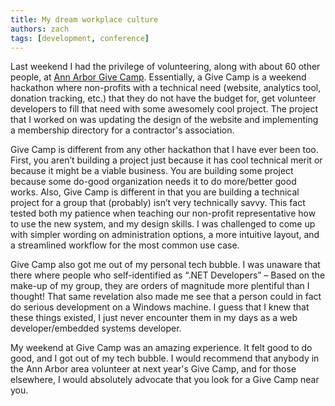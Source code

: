 ```yaml
---
title: My dream workplace culture
authors: zach
tags: [development, conference]
---
```


Last weekend I had the privilege of volunteering, along with about
60 other people, at [Ann Arbor Give Camp](http://annarborgivecamp.org). Essentially, a Give Camp
is a weekend hackathon where non-profits with a technical need
(website, analytics tool, donation tracking, etc.) that they do not
have the budget for, get volunteer developers to fill that need with
some awesomely cool project. The project that I worked on was updating
the design of the website and implementing a membership directory for
a contractor's association.

Give Camp is different from any other hackathon that I have ever
been too. First, you aren’t building a project just because it has
cool technical merit or because it might be a viable business. You
are building some project because some do-good organization needs
it to do more/better good works. Also, Give Camp is different in
that you are building a technical project for a group that
(probably) isn’t very technically savvy. This fact tested both my
patience when teaching our non-profit representative how to use
the new system, and my design skills. I was challenged to come up
with simpler wording on administration options, a more intuitive
layout, and a streamlined workflow for the most common use case.

Give Camp also got me out of my personal tech bubble. I was
unaware that there where people who self-identified as “.NET
Developers” – Based on the make-up of my group, they are orders of
magnitude more plentiful than I thought! That same revelation also
made me see that a person could in fact do serious development on
a Windows machine. I guess that I knew that these things existed,
I just never encounter them in my days as a web developer/embedded
systems developer.

My weekend at Give Camp was an amazing experience. It felt good to
do good, and I got out of my tech bubble. I would recommend that
anybody in the Ann Arbor area volunteer at next year's Give Camp,
and for those elsewhere, I would absolutely advocate that you look
for a Give Camp near you.